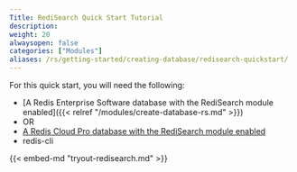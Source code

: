 ```yaml
---
Title: RediSearch Quick Start Tutorial
description:
weight: 20
alwaysopen: false
categories: ["Modules"]
aliases: /rs/getting-started/creating-database/redisearch-quickstart/
---
```

For this quick start, you will need the following:

- [A Redis Enterprise Software database with the RediSearch module enabled]({{< relref "/modules/create-database-rs.md" >}})
- OR
- [A Redis Cloud Pro database with the RediSearch module enabled](https://redislabs.com/redis-enterprise-cloud/)
- redis-cli

{{< embed-md "tryout-redisearch.md" >}}
